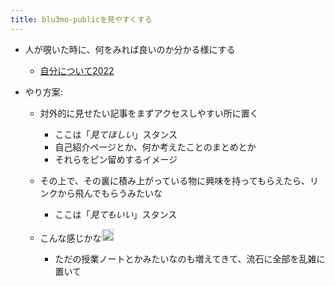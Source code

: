 ```yaml
---
title: blu3mo-publicを見やすくする
---
```


* 人が覗いた時に、何をみれば良いのか分かる様にする
  
  * [自分について2022](%E8%87%AA%E5%88%86%E3%81%AB%E3%81%A4%E3%81%84%E3%81%A62022.md)
* やり方案:
  
  * 対外的に見せたい記事をまずアクセスしやすい所に置く
    * ここは「*見てほしい*」スタンス
    * 自己紹介ページとか、何か考えたことのまとめとか
    * それらをピン留めするイメージ
  * その上で、その裏に積み上がっている物に興味を持ってもらえたら、リンクから飛んでもらうみたいな
    * ここは「*見てもいい*」スタンス
  * こんな感じかな<img src='https://scrapbox.io/api/pages/blu3mo-public/blu3mo/icon' alt='blu3mo.icon' height="19.5"/>

    * ただの授業ノートとかみたいなのも増えてきて、流石に全部を乱雑に置いて
